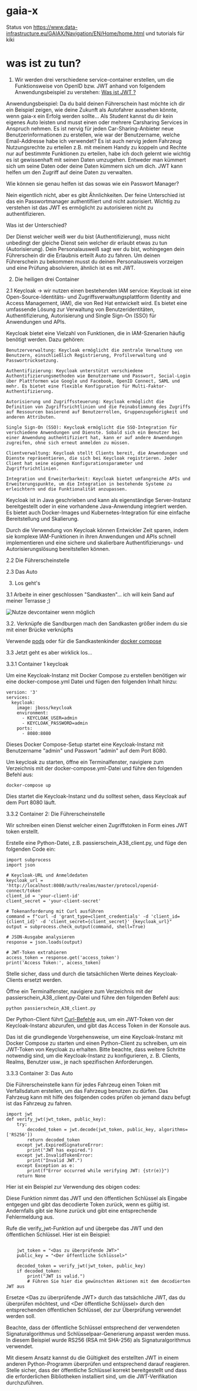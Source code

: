 # gaia-x
Status von https://www.data-infrastructure.eu/GAIAX/Navigation/EN/Home/home.html und tutorials für kiki


# was ist zu tun?

1. Wir werden drei verschiedene service-container erstellen, um die Funktionsweise von OpenID bzw. JWT anhand von folgendem Anwendungsbeispiel zu verstehen:
[Was ist JWT ?](https://www.youtube.com/watch?v=7Q17ubqLfaM&pp=ygUDand0)

Anwendungsbeispiel:
Da du bald deinen Führerschein hast möchte ich dir ein Beispiel zeigen, wie deine Zukunft als Autofahrer aussehen könnte, wenn gaia-x ein Erfolg werden sollte...
Als Student kannst du dir kein eigenes Auto leisten und musst einen oder mehrere Carsharing Services in Anspruch nehmen. Es ist nervig für jeden Car-Sharing-Anbieter neue Benutzerinformationen zu erstellen, wie war der Benutzername, welche Email-Addresse habe ich verwendet? Es ist auch nervig jedem Fahrzeug Nutzungsrechte zu erteilen z.B. mit meinem Handy zu koppeln und Rechte nur auf bestimmte Funktionen zu erteilen, habe ich doch gelernt wie wichtig es ist gewissenhaft mit seinen Daten umzugehen. Entweder man kümmert sich um seine Daten oder deine Daten kümmern sich um dich. 
JWT kann helfen um den Zugriff auf deine Daten zu verwalten.

Wie können sie genau helfen ist das sowas wie ein Passwort Manager?

Nein eigentlich nicht, aber es gibt Ähnlichkeiten. Der feine Unterschied ist das ein Passwortmanager authentifiiert und nicht autorisiert. 
Wichtig zu verstehen ist das JWT es ermöglicht zu autorisieren nicht zu authentifizieren. 

Was ist der Unterschied?

Der Dienst welcher weiß wer du bist (Authentifizierung), muss nicht unbedingt der gleiche Dienst sein welcher dir erlaubt etwas zu tun (Autorisierung).
Dein Personalausweiß sagt wer du bist, wohingegen dein Führerschein dir die Erlaubnis erteilt Auto zu fahren.
Um deinen Führerschein zu bekommen musst du deinen Personalausweis vorzeigen und eine Prüfung absolvieren, ähnlich ist es mit JWT.


2. Die heiligen drei Container

2.1 Keycloak -> wir nutzen einen bestehenden IAM service:
Keycloak ist eine Open-Source-Identitäts- und Zugriffsverwaltungsplattform (Identity and Access Management, IAM), die von Red Hat entwickelt wird. Es bietet eine umfassende Lösung zur Verwaltung von Benutzeridentitäten, Authentifizierung, Autorisierung und Single Sign-On (SSO) für Anwendungen und APIs.

Keycloak bietet eine Vielzahl von Funktionen, die in IAM-Szenarien häufig benötigt werden. Dazu gehören:

    Benutzerverwaltung: Keycloak ermöglicht die zentrale Verwaltung von Benutzern, einschließlich Registrierung, Profilverwaltung und Passwortrücksetzung.

    Authentifizierung: Keycloak unterstützt verschiedene Authentifizierungsmethoden wie Benutzername und Passwort, Social-Login über Plattformen wie Google und Facebook, OpenID Connect, SAML und mehr. Es bietet eine flexible Konfiguration für Multi-Faktor-Authentifizierung.

    Autorisierung und Zugriffssteuerung: Keycloak ermöglicht die Definition von Zugriffsrichtlinien und die Feinabstimmung des Zugriffs auf Ressourcen basierend auf Benutzerrollen, Gruppenzugehörigkeit und anderen Attributen.

    Single Sign-On (SSO): Keycloak ermöglicht die SSO-Integration für verschiedene Anwendungen und Dienste. Sobald sich ein Benutzer bei einer Anwendung authentifiziert hat, kann er auf andere Anwendungen zugreifen, ohne sich erneut anmelden zu müssen.

    Clientverwaltung: Keycloak stellt Clients bereit, die Anwendungen und Dienste repräsentieren, die sich bei Keycloak registrieren. Jeder Client hat seine eigenen Konfigurationsparameter und Zugriffsrichtlinien.

    Integration und Erweiterbarkeit: Keycloak bietet umfangreiche APIs und Erweiterungspunkte, um die Integration in bestehende Systeme zu erleichtern und die Funktionalität anzupassen.

Keycloak ist in Java geschrieben und kann als eigenständige Server-Instanz bereitgestellt oder in eine vorhandene Java-Anwendung integriert werden. Es bietet auch Docker-Images und Kubernetes-Integration für eine einfache Bereitstellung und Skalierung.

Durch die Verwendung von Keycloak können Entwickler Zeit sparen, indem sie komplexe IAM-Funktionen in ihren Anwendungen und APIs schnell implementieren und eine sichere und skalierbare Authentifizierungs- und Autorisierungslösung bereitstellen können.

2.2 Die Führerscheinstelle

2.3 Das Auto


3. Los geht's

3.1 Arbeite in einer geschlossen "Sandkasten"... ich will kein Sand auf meiner Terrasse ;)

![Nutze devcontainer wenn möglich](bilder/devcontainer.png)

3.2. Verknüpfe die Sandburgen mach den Sandkasten größer indem du sie mit einer Brücke verknüpfts 

Verwende [pods](https://kubernetes.io/docs/concepts/workloads/pods/) oder für die Sandkastenkinder [docker compose](https://docs.docker.com/compose/)

3.3 Jetzt geht es aber wirklick los...

3.3.1 Container 1 keycloak 

Um eine Keycloak-Instanz mit Docker Compose  zu erstellen benötigen wir eine docker-compose.yml Datei und fügen den folgenden Inhalt hinzu:
```
version: '3'
services:
  keycloak:
    image: jboss/keycloak
    environment:
      - KEYCLOAK_USER=admin
      - KEYCLOAK_PASSWORD=admin
    ports:
      - 8080:8080
```

Dieses Docker Compose-Setup startet eine Keycloak-Instanz mit Benutzername "admin" und Passwort "admin" auf dem Port 8080.

Um keycloak zu starten, öffne ein Terminalfenster, navigiere zum Verzeichnis mit der docker-compose.yml-Datei und führe den folgenden Befehl aus:

```
docker-compose up
```

Dies startet die Keycloak-Instanz und du solltest sehen, dass Keycloak auf dem Port 8080 läuft.


3.3.2 Container 2: Die Führerscheinstelle

Wir schreiben einen Dienst welcher einen Zugriffstoken in Form eines JWT token erstellt.

Erstelle eine Python-Datei, z.B. passierschein_A38_client.py, und füge den folgenden Code ein:

```
import subprocess
import json

# Keycloak-URL und Anmeldedaten
keycloak_url = 'http://localhost:8080/auth/realms/master/protocol/openid-connect/token'
client_id = 'your-client-id'
client_secret = 'your-client-secret'

# Tokenanforderung mit Curl ausführen
command = f"curl -d 'grant_type=client_credentials' -d 'client_id={client_id}' -d 'client_secret={client_secret}' {keycloak_url}"
output = subprocess.check_output(command, shell=True)

# JSON-Ausgabe analysieren
response = json.loads(output)

# JWT-Token extrahieren
access_token = response.get('access_token')
print('Access Token:', access_token)
```

Stelle sicher, dass <your-client-id> und <your-client-secret> durch die tatsächlichen Werte deines Keycloak-Clients ersetzt werden.

Öffne ein Terminalfenster, navigiere zum Verzeichnis mit der passierschein_A38_client.py-Datei und führe den folgenden Befehl aus:

```
python passierschein_A38_client.py
```

Der Python-Client führt [Curl-Befehle](https://curl.se/) aus, um ein JWT-Token von der Keycloak-Instanz abzurufen, und gibt das Access Token in der Konsole aus.

Das ist die grundlegende Vorgehensweise, um eine Keycloak-Instanz mit Docker Compose zu starten und einen Python-Client zu schreiben, um ein JWT-Token von Keycloak zu erhalten. Bitte beachte, dass weitere Schritte notwendig sind, um die Keycloak-Instanz zu konfigurieren, z. B. Clients, Realms, Benutzer usw., je nach spezifischen Anforderungen.

3.3.3 Container 3: Das Auto

Die Führerscheinstelle kann für jedes Fahrzeug einen Token mit Verfallsdatum erstellen, um das Fahrzeug benutzen zu dürfen.
Das Fahrzeug kann mit hilfe des folgenden codes prüfen ob jemand dazu befugt ist das Fahrzeug zu fahren.

```
import jwt
def verify_jwt(jwt_token, public_key):
    try:
        decoded_token = jwt.decode(jwt_token, public_key, algorithms=['RS256'])
        return decoded_token
    except jwt.ExpiredSignatureError:
        print("JWT has expired.")
    except jwt.InvalidTokenError:
        print("Invalid JWT.")
    except Exception as e:
        print(f"Error occurred while verifying JWT: {str(e)}")
    return None
```

Hier ist ein Beispiel zur Verwendung des obigen codes:

Diese Funktion nimmt das JWT und den öffentlichen Schlüssel als Eingabe entgegen und gibt das decodierte Token zurück, wenn es gültig ist. Andernfalls gibt sie None zurück und gibt eine entsprechende Fehlermeldung aus.

Rufe die verify_jwt-Funktion auf und übergebe das JWT und den öffentlichen Schlüssel. Hier ist ein Beispiel:

```

    jwt_token = "<Das zu überprüfende JWT>"
    public_key = "<Der öffentliche Schlüssel>"

    decoded_token = verify_jwt(jwt_token, public_key)
    if decoded_token:
        print("JWT is valid.")
        # Führen Sie hier die gewünschten Aktionen mit dem decodierten JWT aus
```

Ersetze <Das zu überprüfende JWT> durch das tatsächliche JWT, das du überprüfen möchtest, und <Der öffentliche Schlüssel> durch den entsprechenden öffentlichen Schlüssel, der zur Überprüfung verwendet werden soll.

Beachte, dass der öffentliche Schlüssel entsprechend der verwendeten Signaturalgorithmus und Schlüsselpaar-Generierung anpasst werden muss. In diesem Beispiel wurde RS256 (RSA mit SHA-256) als Signaturalgorithmus verwendet.

Mit diesem Ansatz kannst du die Gültigkeit des erstellten JWT in einem anderen Python-Programm überprüfen und entsprechend darauf reagieren. Stelle sicher, dass der öffentliche Schlüssel korrekt bereitgestellt und dass die erforderlichen Bibliotheken installiert sind, um die JWT-Verifikation durchzuführen.
